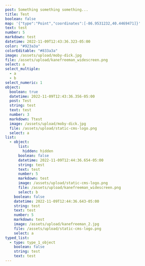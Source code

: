 ```yaml
---
post: Something something something...
title: Test
boolean: false
map: '{"type":"Point","coordinates":[-86.9531232,40.4469471]}'
text: test
number: 5
markdown: test
datetime: 2022-11-09T12:43:36.323-05:00
color: "#923a3a"
colorEditable: "#833a3a"
image: /assets/upload/moby-dick.jpg
file: /assets/upload/kanefreeman_widescreen.png
select: a
select_multiple:
  - a
  - b
select_numeric: 1
object:
  boolean: true
  datetime: 2022-11-09T12:43:36.356-05:00
  post: Test
  string: test
  text: test
  number: 3
  markdown: Ttest
  image: /assets/upload/moby-dick.jpg
  file: /assets/upload/static-cms-logo.png
  select: a
list:
  - object:
      list:
        hidden: hidden
      boolean: false
      datetime: 2022-11-09T12:44:36.654-05:00
      string: test
      text: test
      number: 5
      markdown: test
      image: /assets/upload/static-cms-logo.png
      file: /assets/upload/kanefreeman_widescreen.png
      select: b
    boolean: false
    datetime: 2022-11-09T12:44:36.643-05:00
    string: test
    text: test
    number: 5
    markdown: test
    image: /assets/upload/kanefreeman_2.jpg
    file: /assets/upload/static-cms-logo.png
    select: a
typed_list:
  - type: type_1_object
    boolean: false
    string: test
    text: test
---
```

